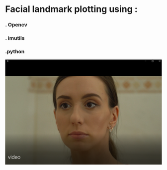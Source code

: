 # Facial landmark plotting using :

### . Opencv
### . imutils
### .python


![Input](https://raw.githubusercontent.com/organismsh/facial_landmark/master/images/input.PNG)
